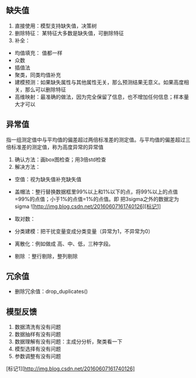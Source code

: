 ## 缺失值
1. 直接使用：模型支持缺失值，决策树
2. 删除特征： 某特征大多数是缺失值，可删除特征
3. 补全： 
* 均值填充： 值都一样
* 众数
* 插值法
* 聚类，同类均值补充
* 建模预测：如果缺失属性与其他属性无关，那么预测结果无意义。如果高度相关，那么可以删除特征
* 高维映射：最准确的做法，因为完全保留了信息，也不增加任何信息；样本量大才可以

## 异常值
指一组测定值中与平均值的偏差超过两倍标准差的测定值。与平均值的偏差超过三倍标准差的测定值，称为高度异常的异常值
1. 确认方法：画box图检查；用3倍std检查
2. 解决方法：
* 空值：视为缺失值补充缺失值
* 盖帽法：整行替换数据框里99%以上和1%以下的点，将99%以上的点值=99%的点值；小于1%的点值=1%的点值。即
把3sigma之外的数据定为sigma
![http://img.blog.csdn.net/20160607161740126][标记1]

* 取对数：
* 分类建模：把干扰变量变成分类变量（异常为1，不异常为0）
* 离散化：例如做成 高、中、低，三种字段。
* 剔除 ：整行剔除，整列剔除

## 冗余值
* 删除冗余值：drop_duplicates()

## 模型反馈
1. 数据清洗有没有问题
2. 数据抽样有没有问题
3. 数据理解有没有问题：主成分分析，聚类看一下
4. 模型选择有没有问题
5. 参数调整有没有问题

[标记1][http://img.blog.csdn.net/20160607161740126]
